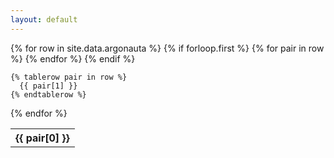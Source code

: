 ```yaml
---
layout: default
---
```




<div class="table-container">
<table class="table is-striped is-narrow is-hoverable">
  {% for row in site.data.argonauta %}
    {% if forloop.first %}
    <tr>
      {% for pair in row %}
        <th>{{ pair[0] }}</th>
      {% endfor %}
    </tr>
    {% endif %}

    {% tablerow pair in row %}
      {{ pair[1] }}
    {% endtablerow %}
  {% endfor %}
</table>
</div>